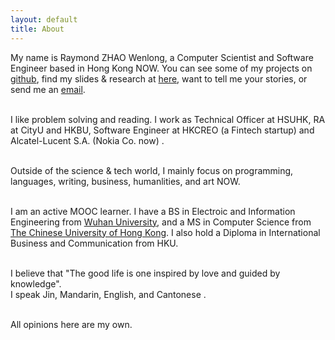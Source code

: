 ```yaml
---
layout: default
title: About
---
```

My name is Raymond ZHAO Wenlong, a Computer Scientist and Software Engineer based in Hong Kong NOW. 
You can see some of my projects on [github](https://github.com/muyun), find my slides & research at [here](http://muyun.github.io/research/), want to tell me your stories, or send me an [email](mailto:wenlzhao@gmail.com).  
<br>  

I like problem solving and reading. I work as Technical Officer at HSUHK, RA at CityU and HKBU, Software Engineer at HKCREO (a Fintech startup) and Alcatel-Lucent S.A. (Nokia Co. now) .   
<br>  

Outside of the science & tech world, I mainly focus on programming, languages, writing, business, humanlities, and art NOW.     
<br> 
  
I am an active MOOC learner.  I have a BS in Electroic and Information Engineering from [Wuhan University](https://www.sciencemag.org/collections/celebrating-125-years-academic-excellence-wuhan-university-1893-2018?fbclid=IwAR0RzFSkpxaI8wk61JDnE7p6SWr7SlKXLyoFHkrg4-iqKGiRyE2gZfaGl8s), and a MS in Computer Science from [The Chinese University of Hong Kong](http://www.cuhk.edu.hk/english/index.html). I also hold a Diploma in International Business and Communication from HKU.   
<br>  
  
I believe that "The good life is one inspired by love and guided by knowledge".  
I speak Jin, Mandarin, English, and Cantonese .    
<br> 

All opinions here are my own.  

